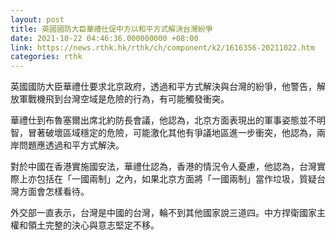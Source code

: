 ```yaml
---
layout: post
title: 英國國防大臣華禮仕促中方以和平方式解決台灣紛爭
date: 2021-10-22 04:46:36.000000000 +08:00
link: https://news.rthk.hk/rthk/ch/component/k2/1616356-20211022.htm
categories: rthk
---
```


英國國防大臣華禮仕要求北京政府，透過和平方式解決與台灣的紛爭，他警告，解放軍戰機飛到台灣空域是危險的行為，有可能觸發衝突。

華禮仕到布魯塞爾出席北約防長會議，他認為，北京方面表現出的軍事姿態並不明智，冒著破壞區域穩定的危險，可能激化其他有爭議地區進一步衝突，他認為，兩岸問題應透過和平方式解決。

對於中國在香港實施國安法，華禮仕認為，香港的情況令人憂慮，他認為，台灣實際上亦包括在「一國兩制」之內，如果北京方面將「一國兩制」當作垃圾，質疑台灣方面會怎樣看待。

外交部一直表示，台灣是中國的台灣，輪不到其他國家說三道四。中方捍衛國家主權和領土完整的決心與意志堅定不移。

